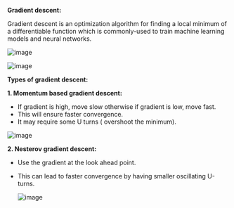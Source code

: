 **Gradient descent:**

Gradient descent is an optimization algorithm for finding a local minimum of a differentiable function which is commonly-used to train machine learning models and neural networks.

![image](https://github.com/fti-vsaxena/computer-vision/assets/94839845/4574e431-3b9c-4bc0-bba7-e004537dcf55)

![image](https://github.com/fti-vsaxena/computer-vision/assets/94839845/014ced4b-d50a-4525-a13a-0dd6e46c912f)


**Types of gradient descent:**

__1. Momentum based gradient descent:__
- If gradient is high, move slow otherwise if gradient is low, move fast.
- This will ensure faster convergence.
- It may require some  U turns ( overshoot the minimum).

![image](https://github.com/fti-vsaxena/computer-vision/assets/94839845/58763f97-e783-405d-afb1-48e8c0a160af)

__2. Nesterov gradient descent:__
- Use the gradient at the look ahead point.
- This can lead to faster convergence by having smaller oscillating U-turns.

  ![image](https://github.com/fti-vsaxena/computer-vision/assets/94839845/2b7bab91-684c-4eaa-ba47-2df51da8e58f)


